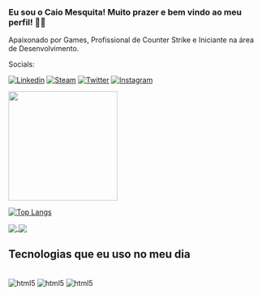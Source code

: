 ### Eu sou o Caio Mesquita! Muito prazer e bem vindo ao meu perfil! 👋😁
Apaixonado por Games, Profissional de Counter Strike e Iniciante na área de Desenvolvimento.

Socials:

[![Linkedin](https://img.shields.io/badge/LinkedIn-0077B5?style=for-the-badge&logo=linkedin&logoColor=white)](https://www.linkedin.com/in/caio-mesquita-ba6a93187/)
[![Steam](https://img.shields.io/badge/Steam-000000?style=for-the-badge&logo=steam&logoColor=white
)](https://steamcommunity.com/id/caiosmo/)
[![Twitter](https://img.shields.io/badge/Twitter-1DA1F2?style=for-the-badge&logo=twitter&logoColor=white)](https://x.com/terranfps)
[![Instagram](https://img.shields.io/badge/Instagram-E4405F?style=for-the-badge&logo=instagram&logoColor=white)](https://www.instagram.com/caios_mesquita/)


<picture>
  <source
    srcset="https://github-readme-stats.vercel.app/api?username=caiosmo&show_icons=true&theme=ambient_gradient"
    media="(prefers-color-scheme: ambient_gradient)"
  />
  <source
    srcset="https://github-readme-stats.vercel.app/api?username=caiosmo&show_icons=true"
    media="(prefers-color-scheme: ambient_gradient)"
  />
  <img height=215 src="https://github-readme-stats.vercel.app/api?username=caiosmo&theme=ambient_gradient&show_icons=true" />
</picture>

[![Top Langs](https://github-readme-stats.vercel.app/api/top-langs/?username=caiosmo&layout=donut&bg_color=C1C1C1)](https://github.com/anuraghazra/github-readme-stats)

<a href="https://github.com/anuraghazra/github-readme-stats">
  <img align="center" src="https://github-readme-stats.vercel.app/api?username=caiosmo&theme=ambient_gradient&show_icons=true" />
</a>
<a href="https://github.com/anuraghazra/convoychat">
  <img align="center" src="https://github-readme-stats.vercel.app/api/top-langs/?username=caiosmo&layout=donut&bg_color=C1C1C1)](https://github.com/anuraghazra/github-readme-stats" />
</a>


## Tecnologias que eu uso no meu dia
<div style= "display: inline_block"></br>
<img align= "center" alt="html5" src="https://img.shields.io/badge/Spring-6DB33F?style=for-the-badge&logo=spring&logoColor=white"/>
<img align= "center" alt="html5" src="https://img.shields.io/badge/Java-ED8B00?style=for-the-badge&logo=openjdk&logoColor=white"/>
<img align= "center" alt="html5" src="https://img.shields.io/badge/HTML-239120?style=for-the-badge&logo=html5&logoColor=white" />
  </div>
